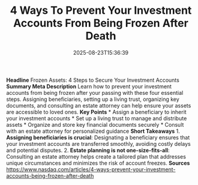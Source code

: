 ﻿---
title: "4 Ways To Prevent Your Investment Accounts From Being Frozen After Death"
date: "2025-08-23T15:36:39"
category: "Markets"
summary: ""
slug: "4 ways to prevent your investment accounts from being frozen"
source_urls:
  - "https://www.nasdaq.com/articles/4-ways-prevent-your-investment-accounts-being-frozen-after-death"
seo:
  title: "4 Ways To Prevent Your Investment Accounts From Being Frozen After Death | Hash n Hedge"
  description: ""
  keywords: ["news", "markets", "brief"]
---
**Headline** Frozen Assets: 4 Steps to Secure Your Investment Accounts  **Summary Meta Description** Learn how to prevent your investment accounts from being frozen after your passing with these four essential steps. Assigning beneficiaries, setting up a living trust, organizing key documents, and consulting an estate attorney can help ensure your assets are accessible to loved ones.  **Key Points**  * Assign a beneficiary to inherit your investment accounts * Set up a living trust to manage and distribute assets * Organize and store key financial documents securely * Consult with an estate attorney for personalized guidance  **Short Takeaways**  1. **Assigning beneficiaries is crucial**: Designating a beneficiary ensures that your investment accounts are transferred smoothly, avoiding costly delays and potential disputes. 2. **Estate planning is not one-size-fits-all**: Consulting an estate attorney helps create a tailored plan that addresses unique circumstances and minimizes the risk of account freezes.  **Sources** https://www.nasdaq.com/articles/4-ways-prevent-your-investment-accounts-being-frozen-after-death 
